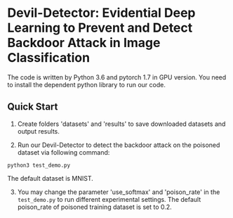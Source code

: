 # Devil-Detector: Evidential Deep Learning to Prevent and Detect Backdoor Attack in Image Classification

The code is written by Python 3.6 and pytorch 1.7 in GPU version. You need to install the dependent python library to run our code.

## Quick Start

1. Create folders 'datasets' and 'results' to save downloaded datasets and output results.

2. Run our Devil-Detector to detect the backdoor attack on the poisoned dataset via following command:

``python3 test_demo.py``

The default dataset is MNIST.

3. You may change the parameter 'use_softmax' and 'poison_rate' in the ``test_demo.py`` to run different experimental settings. The default poison_rate of poisoned training dataset is set to 0.2.
